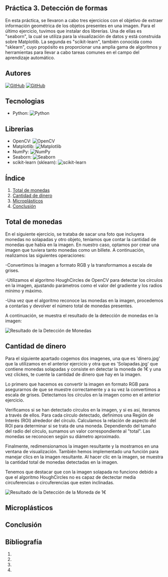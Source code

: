 ## Práctica 3. Detección de formas

En esta práctica, se llevaron a cabo tres ejercicios con el objetivo de extraer información geométrica de los objetos presentes en una imagen. Para el último ejercicio, tuvimos que instalar dos librerías. Una de ellas es "seaborn", la cual se utiliza para la visualización de datos y está construida sobre Matplotlib. La segunda es "scikit-learn", también conocida como "sklearn", cuyo propósito es proporcionar una amplia gama de algoritmos y herramientas para llevar a cabo tareas comunes en el campo del aprendizaje automático.

## Autores
[![GitHub](https://img.shields.io/badge/GitHub-Ana%20del%20Carmen%20Santana%20Ojeda-red?style=flat-square&logo=github)](https://github.com/AnaSantana016)
[![GitHub](https://img.shields.io/badge/GitHub-Pablo%20Santana-blue?style=flat-square&logo=github)](https://github.com/pablosanttanaa)

## Tecnologias
  -  Python: ![Python](https://img.shields.io/badge/Python-3.x-blue?style=flat-square&logo=python)

## Librerias 
  - OpenCV: ![OpenCV](https://img.shields.io/badge/OpenCV-Latest-brightgreen?style=flat-square&logo=opencv)
  - Matplotlib: ![Matplotlib](https://img.shields.io/badge/Matplotlib-Latest-yellow?style=flat-square&logo=matplotlib)
  - NumPy: ![NumPy](https://img.shields.io/badge/NumPy-Latest-blueviolet?style=flat-square&logo=numpy)
  - Seaborn: ![Seaborn](https://img.shields.io/badge/Seaborn-Latest-orange?style=flat-square&logo=seaborn)
  - scikit-learn (sklearn): ![scikit-learn](https://img.shields.io/badge/scikit--learn-Latest-blue?style=flat-square&logo=scikit-learn)


## Índice

1. [Total de monedas](#total-de-monedas)
2. [Cantidad de dinero](#cantidad-de-dinero)
3. [Microplásticos](#microplásticos)
4. [Conclusión](#conclusión)

## Total de monedas

En el siguiente ejercicio, se trataba de sacar una foto que incluyera monedas no solapadas y otro objeto, teníamos que contar la cantidad de monedas que había en la imagen. En nuestro caso, optamos por crear una imagen que tuviera tanto monedas como un billete. A continuación, realizamos las siguientes operaciones:

-Convertimos la imagen a formato RGB y la transformamos a escala de grises.

-Utilizamos el algoritmo HoughCircles de OpenCV para detectar los círculos en la imagen, ajustando parámetros como el valor del gradiente y los radios mínimo y máximo.

-Una vez que el algoritmo reconoce las monedas en la imagen, procedemos a contarlas y devolver el número total de monedas presentes.

A continuación, se muestra el resultado de la detección de monedas en la imagen:

![Resultado de la Detección de Monedas](total_de_monedas.png)

## Cantidad de dinero

Para el siguiente apartado cogemos dos imagenes, una que es 'dinero.jpg' que la utilizamos en el anterior ejercicio y otra que es 'Solapadas.jpg' que contiene monedas solapadas y consiste en detectar la moneda de 1€ y una vez clickes, te cuente la cantidad de dinero que hay en la imagen. 

Lo primero que hacemos es convertir la imagen en formato RGB para asegurarnos de que se muestre correctamente y a su vez la convertimos a escala de grises. Detectamos los círculos en la imagen como en el anterior ejercicio. 

Verificamos si se han detectado círculos en la imagen, y si es así, iteramos a través de ellos. Para cada círculo detectado, definimos una Región de Interés (ROI) alrededor del círculo. Calculamos la relación de aspecto del ROI para determinar si se trata de una moneda. Dependiendo del tamaño del radio del círculo, sumamos un valor correspondiente al "total". Las monedas se reconocen según su diámetro aproximado.

Finalmente, redimensionamos la imagen resultante y la mostramos en una ventana de visualización. También hemos implementado una función para manejar clics en la imagen resultante. Al hacer clic en la imagen, se muestra la cantidad total de monedas detectadas en la imagen.

Tenemos que destacar que con la imagen solapada no funciono debido a que el algoritmo HoughCircles no es capaz de dectectar media circuferencias o circuferencias que esten inclinadas.

![Resultado de la Detección de la Moneda de 1€](cantidad_de_dinero.png)

## Microplásticos



## Conclusión



## Bibliografía

1. []()
2. []()
3. []()
4. []()